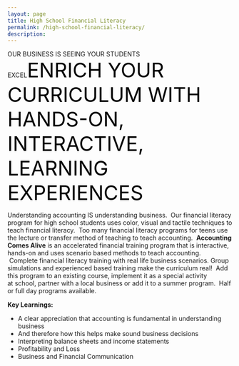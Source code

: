 ```yaml
---
layout: page
title: High School Financial Literacy
permalink: /high-school-financial-literacy/
description:
---
```

OUR BUSINESS IS SEEING YOUR STUDENTS EXCEL<span style="color: #000; font-size: 45px;">ENRICH YOUR CURRICULUM WITH HANDS-ON,
INTERACTIVE, LEARNING EXPERIENCES</span>
<p style="text-align: left;">Understanding accounting IS understanding business.  Our financial literacy program for high school students uses color, visual and tactile techniques to teach financial literacy.  Too many financial literacy programs for teens use the lecture or transfer method of teaching to teach accounting.  <strong>Accounting Comes Alive</strong> is an accelerated financial training program that is interactive, hands-on and uses scenario based methods to teach accounting.  Complete financial literacy training with real life business scenarios. Group simulations and experienced based training make the curriculum real!  Add this program to an existing course, implement it as a special activity at school, partner with a local business or add it to a summer program.  Half or full day programs available.</p>
<p style="text-align: left;"><strong>Key Learnings:</strong></p>

<ul>
 	<li style="text-align: left;">A clear appreciation that accounting is fundamental in understanding business</li>
 	<li style="text-align: left;">And therefore how this helps make sound business decisions</li>
 	<li style="text-align: left;">Interpreting balance sheets and income statements</li>
 	<li style="text-align: left;">Profitability and Loss</li>
 	<li style="text-align: left;">Business and Financial Communication</li>
</ul>
<style>div.wpforms-container-full .wpforms-form input, div.wpforms-container-full .wpforms-form button, div.wpforms-container-full .wpforms-form .wpforms-page-button{background:#000!important;}</style>


